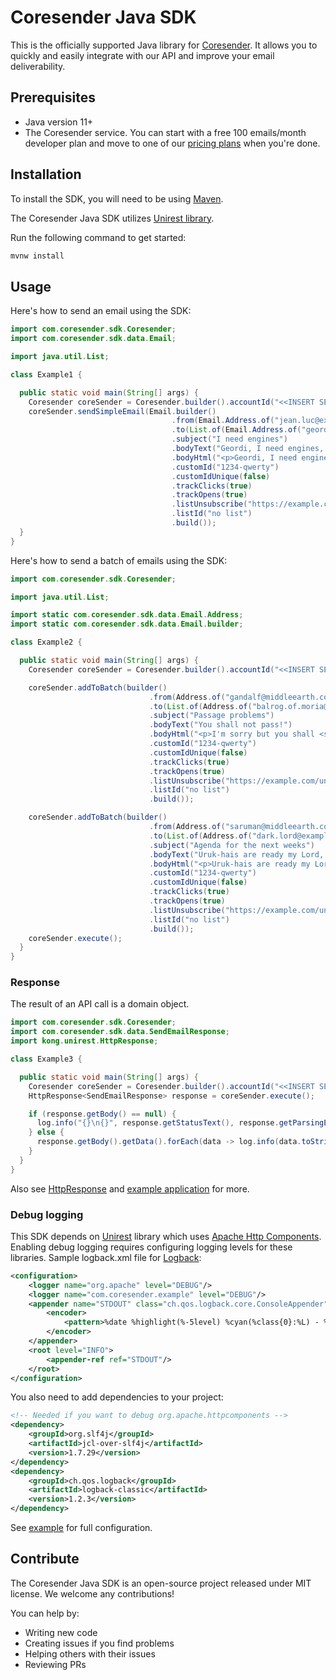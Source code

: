 # Coresender Java SDK

This is the officially supported Java library for [Coresender](https://coresender.com). It allows you to quickly and easily integrate with our API and improve your email deliverability.

## Prerequisites

* Java version 11+
* The Coresender service. You can start with a free 100 emails/month developer plan and move to one of our [pricing plans](https://coresender.com/pricing) when you're done.

## Installation

To install the SDK, you will need to be using [Maven](https://maven.apache.org/).

The Coresender Java SDK utilizes [Unirest library](http://kong.github.io/unirest-java/).

Run the following command to get started: 

```bash
mvnw install
```

## Usage

Here's how to send an email using the SDK:

```java
import com.coresender.sdk.Coresender;
import com.coresender.sdk.data.Email;

import java.util.List;

class Example1 {

  public static void main(String[] args) {
    Coresender coreSender = Coresender.builder().accountId("<<INSERT SENDING ACCOUNT ID>>").apiKey("<<INSERT SENDING ACCOUNT API KEY>>").build();
    coreSender.sendSimpleEmail(Email.builder()
                                    .from(Email.Address.of("jean.luc@example.com", "Jean-Luc Picard"))
                                    .to(List.of(Email.Address.of("geordi@example.com", "Geordi La Forge")))
                                    .subject("I need engines")
                                    .bodyText("Geordi, I need engines, now!")
                                    .bodyHtml("<p>Geordi, I need engines, <strong>now!</strong></p>")
                                    .customId("1234-qwerty")
                                    .customIdUnique(false)
                                    .trackClicks(true)
                                    .trackOpens(true)
                                    .listUnsubscribe("https://example.com/unsubscribe/abcd-1234")
                                    .listId("no list")
                                    .build());
  }
}
```

Here's how to send a batch of emails using the SDK:

```java
import com.coresender.sdk.Coresender;

import java.util.List;

import static com.coresender.sdk.data.Email.Address;
import static com.coresender.sdk.data.Email.builder;

class Example2 {

  public static void main(String[] args) {
    Coresender coreSender = Coresender.builder().accountId("<<INSERT SENDING ACCOUNT ID>>").apiKey("<<INSERT SENDING ACCOUNT API KEY>>").build();

    coreSender.addToBatch(builder()
                               .from(Address.of("gandalf@middleearth.com", "Gandalf The Grey"))
                               .to(List.of(Address.of("balrog.of.moria@example.com", "Balrog")))
                               .subject("Passage problems")
                               .bodyText("You shall not pass!")
                               .bodyHtml("<p>I'm sorry but you shall <strong>not pass!</strong></p>")
                               .customId("1234-qwerty")
                               .customIdUnique(false)
                               .trackClicks(true)
                               .trackOpens(true)
                               .listUnsubscribe("https://example.com/unsubscribe/abcd-1234")
                               .listId("no list")
                               .build());

    coreSender.addToBatch(builder()
                               .from(Address.of("saruman@middleearth.com", "Saruman"))
                               .to(List.of(Address.of("dark.lord@example.com", "Sauron")))
                               .subject("Agenda for the next weeks")
                               .bodyText("Uruk-hais are ready my Lord, what are the orders?")
                               .bodyHtml("<p>Uruk-hais are ready my Lord, what are the orders?</p>")
                               .customId("1234-qwerty")
                               .customIdUnique(false)
                               .trackClicks(true)
                               .trackOpens(true)
                               .listUnsubscribe("https://example.com/unsubscribe/abcd-1234")
                               .listId("no list")
                               .build());
    coreSender.execute();
  }
}
```

### Response

The result of an API call is a domain object.

```java
import com.coresender.sdk.Coresender;
import com.coresender.sdk.data.SendEmailResponse;
import kong.unirest.HttpResponse;

class Example3 {

  public static void main(String[] args) {
    Coresender coreSender = Coresender.builder().accountId("<<INSERT SENDING ACCOUNT ID>>").apiKey("<<INSERT SENDING ACCOUNT API KEY>>").build();
    HttpResponse<SendEmailResponse> response = coreSender.execute();

    if (response.getBody() == null) {
      log.info("{}\n{}", response.getStatusText(), response.getParsingError());
    } else {
      response.getBody().getData().forEach(data -> log.info(data.toString()));
    }
  }
}
```
Also see [HttpResponse](https://github.com/Kong/unirest-java/blob/main/unirest/src/main/java/kong/unirest/HttpResponse.java) and 
[example application](example/src/main/java/com/coresender/example/CoresenderApplication.java) for more.

### Debug logging

This SDK depends on [Unirest](http://kong.github.io/unirest-java) library which uses [Apache Http Components](https://hc.apache.org).
Enabling debug logging requires configuring logging levels for these libraries.
Sample logback.xml file for [Logback](http://logback.qos.ch):
```xml
<configuration>
    <logger name="org.apache" level="DEBUG"/>
    <logger name="com.coresender.example" level="DEBUG"/>
    <appender name="STDOUT" class="ch.qos.logback.core.ConsoleAppender">
        <encoder>
            <pattern>%date %highlight(%-5level) %cyan(%class{0}:%L) - %msg %n</pattern>
        </encoder>
    </appender>
    <root level="INFO">
        <appender-ref ref="STDOUT"/>
    </root>
</configuration>
```
You also need to add dependencies to your project:
```xml
<!-- Needed if you want to debug org.apache.httpcomponents -->
<dependency>
    <groupId>org.slf4j</groupId>
    <artifactId>jcl-over-slf4j</artifactId>
    <version>1.7.29</version>
</dependency>
<dependency>
    <groupId>ch.qos.logback</groupId>
    <artifactId>logback-classic</artifactId>
    <version>1.2.3</version>
</dependency>
```
See [example](example/pom.xml) for full configuration.

## Contribute

The Coresender Java SDK is an open-source project released under MIT license. We welcome any contributions!

You can help by:
* Writing new code
* Creating issues if you find problems
* Helping others with their issues
* Reviewing PRs
